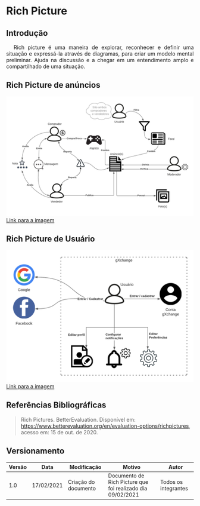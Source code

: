 # Rich Picture

## Introdução

<p style="text-indent: 20px; text-align: justify">
Rich picture é uma maneira de explorar, reconhecer e definir uma situação e expressá-la através de diagramas, para criar um modelo mental preliminar. Ajuda na discussão e a chegar em um entendimento amplo e compartilhado de uma situação.
</p>

## Rich Picture de anúncios

![Rich Picture Anúncios](../assets/rich_picture/anuncios.png)
<a href="https://drive.google.com/file/d/1jb8Efp-0fsOLo1cSm6k9DchTM2s3F_29/view?usp=sharing" target="_blank" rel="noopener">Link para a imagem</a>

## Rich Picture de Usuário

![Rich Picture Anúncios](../assets/rich_picture/usuario.png)
<a href="https://drive.google.com/file/d/11DUdIebt6Jp-Bh4KeXSd8bwn0hltE14Q/view?usp=sharing" target="_blank" rel="noopener">Link para a imagem</a>

## Referências Bibliográficas

>Rich Pictures. BetterEvaluation. Disponível em: https://www.betterevaluation.org/en/evaluation-options/richpictures, acesso em: 15 de out. de 2020.

## Versionamento

| Versão | Data       | Modificação                    | Motivo | Autor         |
| ------ | ---------- | -------------------------------| ------ | ------------- |
| 1.0 | 17/02/2021 | Criação do documento | Documento de Rich Picture que foi realizado dia 09/02/2021 | Todos os integrantes |
